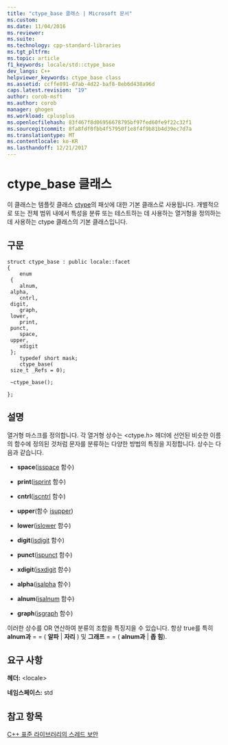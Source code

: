 ```yaml
---
title: "ctype_base 클래스 | Microsoft 문서"
ms.custom: 
ms.date: 11/04/2016
ms.reviewer: 
ms.suite: 
ms.technology: cpp-standard-libraries
ms.tgt_pltfrm: 
ms.topic: article
f1_keywords: locale/std::ctype_base
dev_langs: C++
helpviewer_keywords: ctype_base class
ms.assetid: ccffe891-d7ab-4d22-baf8-8eb6d438a96d
caps.latest.revision: "19"
author: corob-msft
ms.author: corob
manager: ghogen
ms.workload: cplusplus
ms.openlocfilehash: 83f467f8d06956678795bf97fed60fe9f22c32f1
ms.sourcegitcommit: 8fa8fdf0fbb4f57950f1e8f4f9b81b4d39ec7d7a
ms.translationtype: MT
ms.contentlocale: ko-KR
ms.lasthandoff: 12/21/2017
---
```

# <a name="ctypebase-class"></a>ctype_base 클래스
이 클래스는 템플릿 클래스 [ctype](../standard-library/ctype-class.md)의 패싯에 대한 기본 클래스로 사용됩니다. 개별적으로 또는 전체 범위 내에서 특성을 분류 또는 테스트하는 데 사용하는 열거형을 정의하는 데 사용하는 ctype 클래스의 기본 클래스입니다.  
  
## <a name="syntax"></a>구문  
  
```
struct ctype_base : public locale::facet
{
    enum
 {
    alnum,
 alpha,
    cntrl,
 digit,
    graph,
 lower,
    print,
 punct,
    space,
 upper,
    xdigit
 };
    typedef short mask;
    ctype_base(
 size_t _Refs = 0);

 ~ctype_base();

};
```  
  
## <a name="remarks"></a>설명  
 열거형 마스크를 정의합니다. 각 열거형 상수는 \<ctype.h> 헤더에 선언된 비슷한 이름의 함수에 정의된 것처럼 문자를 분류하는 다양한 방법의 특징을 지정합니다. 상수는 다음과 같습니다.  
  
- **space**([isspace](../standard-library/locale-functions.md#isspace) 함수)  
  
- **print**([isprint](../standard-library/locale-functions.md#isprint) 함수)  
  
- **cntrl**([iscntrl](../standard-library/locale-functions.md#iscntrl) 함수)  
  
- **upper**(함수 [isupper](../standard-library/locale-functions.md#isupper))  
  
- **lower**([islower](../standard-library/locale-functions.md#islower) 함수)  
  
- **digit**([isdigit](../standard-library/locale-functions.md#isdigit) 함수)  
  
- **punct**([ispunct](../standard-library/locale-functions.md#ispunct) 함수)  
  
- **xdigit**([isxdigit](../standard-library/locale-functions.md#isxdigit) 함수)  
  
- **alpha**([isalpha](../standard-library/locale-functions.md#isalpha) 함수)  
  
- **alnum**([isalnum](../standard-library/locale-functions.md#isalnum) 함수)  
  
- **graph**([isgraph](../standard-library/locale-functions.md#isgraph) 함수)  
  
 이러한 상수를 OR 연산하여 분류의 조합을 특징지을 수 있습니다. 항상 true를 특히 **alnum과** = = ( **알파** &#124; **자리** \) 및 **그래프** \= \= \( **alnum과** &#124; **좁 힘**).  
  
## <a name="requirements"></a>요구 사항  
 **헤더:** \<locale>  
  
 **네임스페이스:** std  
  
## <a name="see-also"></a>참고 항목  
 [C++ 표준 라이브러리의 스레드 보안](../standard-library/thread-safety-in-the-cpp-standard-library.md)



